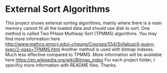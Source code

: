 # External Sort Algorithms
This project shows external sorting algorithms, mainly where there is a main memory cannot fit all the loaded data and should use disk to sort. 
One method is called Two PHase Multiway Sort (TPMMS) algorithms. You may find more information here http://www.mathcs.emory.edu/~cheung/Courses/554/Syllabus/4-query-exec/2-pass=TPMMS.html 
Another method is used with bitmap indexes. Much less effective compared to TPMMS. More information will be available here https://en.wikipedia.org/wiki/Bitmap_index 
For each project folder, I specifcy more information with README files. 
Thanks. 